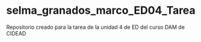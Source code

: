 # selma_granados_marco_ED04_Tarea
Repositorio creado para la tarea de la unidad 4 de ED del curso DAM de CIDEAD
